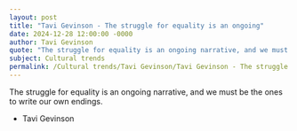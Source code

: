 ```yaml
---
layout: post
title: "Tavi Gevinson - The struggle for equality is an ongoing"
date: 2024-12-28 12:00:00 -0000
author: Tavi Gevinson
quote: "The struggle for equality is an ongoing narrative, and we must be the ones to write our own endings."
subject: Cultural trends
permalink: /Cultural trends/Tavi Gevinson/Tavi Gevinson - The struggle for equality is an ongoing
---
```


The struggle for equality is an ongoing narrative, and we must be the ones to write our own endings.

- Tavi Gevinson
